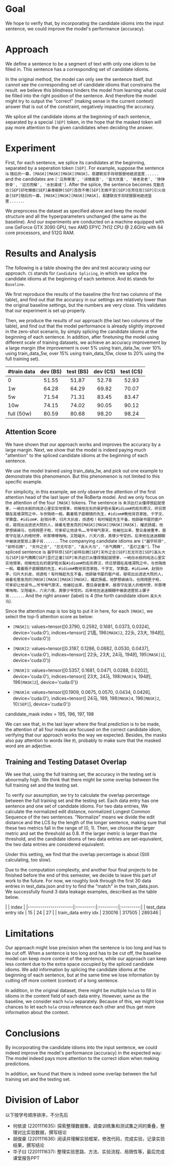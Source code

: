 # Goal

We hope to verify that, by incorporating the candidate idioms into the input sentence, we could improve the model's performance (accuracy).

# Approach

We define a sentence to be a segment of text with only one idiom to be filled in. This sentence has a corresponding set of candidate idioms. 

In the original method, the model can only see the sentence itself, but cannot see the corresponding set of candidate idioms that constrains the result. we believe this blindness hinders the model from learning what could be filled into the right position of the sentence. And therefore the model might try to output the "correct" (making sense in the current context) answer that is out of the constraint, negatively impacting the accuracy. 

We splice all the candidate idoms at the beginning of each sentence, separated by a special ``[SEP]`` token, in the hope that the masked token will pay more attention to the given candidates when deciding the answer.

# Experiment

First, for each sentence, we splice its candidates at the beginning, separated by a seperation token ``[SEP]``. For example, suppose the sentence is ``随后的一幕，[MASK][MASK][MASK][MASK]，易建联双手将球狠狠地砸进篮筐......`` and the candidates are ``['瓜熟蒂落', '诗情画意', '皆大欢喜', '倚老卖老', '铮铮铁骨', '迎刃而解', '水到渠成']``. After the splice, the sentence becomes ``克勤克俭[SEP]好吃懒做[SEP]鼻青眼肿[SEP]孜孜不倦[SEP]无微不至[SEP]任劳任怨[SEP]引火烧身[SEP]随后的一幕，[MASK][MASK][MASK][MASK]，易建联双手将球狠狠地砸进篮筐......``.

We preprocess the dataset as specified above and keep the model structure and all the hyperparameters unchanged (the same as the baseline). And our experiments are conducted on a machine equipped with one GeForce GTX 3090 GPU, two AMD EPYC 7H12 CPU @ 2.6GHz with 64 core processors, and 512G RAM.

# Results and Analysis

The following is a table showing the dev and test accuracy using our approach. ``CS`` stands for `Candidate Splicing`, in which we splice the candidate idioms at the beginning of each sentence. And ``BS`` stands for ``Baseline``.

We first reproduce the results of the baseline (the first two columns of the table), and find out that the accuracy in our settings are relatively lower than the original baseline settings, but the numbers are very close. This validates that our experiment is set up properly.

Then, we produce the results of our approach (the last two columns of the table), and find out that the model performance is already slightly improved in the zero-shot scenario, by simply splicing the candidate idioms at the beginning of each sentence. In addition, after finetuning the model using different scale of training datasets, we achieve an accuracy improvement by a large margin (the improvement is over 5% using train_data_1w, over 10% using train_data_5w, over 15% using train_data_10w, close to 20% using the full training set). 

| #train data | dev (BS) | test (BS) | dev (CS) | test (CS) |
|-------------|:--------:|:---------:|:--------:|:---------:|
| 0           |   51.55  |   51.87   |   52.78  |   52.93   |
| 1w          |   64.28  |   64.29   |   69.82  |   70.07   |
| 5w          |   71.54  |   71.31   |   83.45  |   83.47   | 
| 10w         |   74.15  |   74.02   |   90.05  |   90.12   |
| full (50w)  |   80.59  |   80.68   |   98.20  |   98.24   |

## Attention Score

We have shown that our approach works and improves the accuracy by a large margin. Next, we show that the model is indeed paying much "attention" to the spliced candidate idioms at the beginning of each sentence.

We use the model trained using train_data_1w, and pick out one example to demonstrate this phenomenon. But this phenomenon is not limited to this specific example.

For simplicity, in this example, we only observe the attention of the first attention head of the last layer of the RoBerta model. And we only focus on the attention of the four ``[MASK]`` tokens. The sentence is ``朱洪达打从懂得恨起就恨爹，一碗白水般的纯洁心里实实地恨爹。伺候他左右的是驴脸长髯#idiom#的彪形莽汉，终日禁锢在高墙深院之中，与世隔绝一般。戴着瓶子底眼镜的先生，#idiom#教他背百家姓、千字文、学算盘，#idiom#，赵钱孙李，归片大扒皮，烦透啦！有时候趁先生不备，他舔破书屋的窗户纸，窥视出出进进大院的人，骑着毛管发亮的[MASK][MASK][MASK][MASK]，耀武扬威，他梦想骑骑马，也挎挎匣子枪，可爹却让他读书……爷爷咽气那天，他被拉出来，整日身披重孝，昼夜守在骇人的棺材旁，听那嚎嚎啕啕，又陪磕头，六天六夜，真够少爷受的。后来他在迷迷糊糊中被装进筐掠上骡子背......``. The companying candidate idioms are ``["器宇轩昂", "前呼后拥", "天作之合", "忍无可忍", "高头大马", "杀气腾腾", "歪打正着"]``. The spliced sentence is ``器宇轩昂[SEP]前呼后拥[SEP]天作之合[SEP]忍无可忍[SEP]高头大马[SEP]杀气腾腾[SEP]歪打正着[SEP]朱洪达打从懂得恨起就恨爹，一碗白水般的纯洁心里实实地恨爹。伺候他左右的是驴脸长髯#idiom#的彪形莽汉，终日禁锢在高墙深院之中，与世隔绝一般。戴着瓶子底眼镜的先生，#idiom#教他背百家姓、千字文、学算盘，#idiom#，赵钱孙李，归片大扒皮，烦透啦！有时候趁先生不备，他舔破书屋的窗户纸，窥视出出进进大院的人，骑着毛管发亮的[MASK][MASK][MASK][MASK]，耀武扬威，他梦想骑骑马，也挎挎匣子枪，可爹却让他读书……爷爷咽气那天，他被拉出来，整日身披重孝，昼夜守在骇人的棺材旁，听那嚎嚎啕啕，又陪磕头，六天六夜，真够少爷受的。后来他在迷迷糊糊中被装进筐掠上骡子背......``. And the right answer (label) is 4 (the forth candidate idiom ``高头大马``). 

Since the attention map is too big to put it in here, for each ``[MASK]``, we select the top-5 attention score as below:

- ``[MASK]1``: 
values=tensor([0.3790, 0.2592, 0.1681, 0.0373, 0.0324], device='cuda:0'),
indices=tensor([ 21高, 196``[MASK]2``,  22头,  23大, 194的], device='cuda:0'))
- ``[MASK]2``:
values=tensor([0.3187, 0.1286, 0.0882, 0.0530, 0.0437], device='cuda:0'),
indices=tensor([ 22头,  23大,  24马, 194的, 195``[MASK]1``], device='cuda:0'))

- ``[MASK]3``:
values=tensor([0.5357, 0.1681, 0.0471, 0.0288, 0.0202], device='cuda:0'),
indices=tensor([ 23大,  24马, 198``[MASK]4``, 194的, 196``[MASK]2``], device='cuda:0'))
- ``[MASK]4``:
values=tensor([0.1909, 0.0675, 0.0570, 0.0434, 0.0426], device='cuda:0'),
indices=tensor([ 24马, 199, 198``[MASK]4``, 196``[MASK]2``,  10``[SEP]``], device='cuda:0'))

candidate_mask index = 195, 196, 197, 198

We can see that, in the last layer where the final prediction is to be made, the attention of all four masks are focused on the correct candidate idiom, verifying that our approach works the way we expected. Besides, the masks also pay attention to words like ``的``, probably to make sure that the masked word are an adjective.

## Training and Testing Dataset Overlap

We see that, using the full training set, the accuracy in the testing set is abnormally high. We think that there might be some overlap between the full training set and the testing set.

To verify our assumption, we try to calculate the overlap percentage between the full training set and the testing set. Each data entry has one sentence and one set of candidate idioms. For two data entries, We calculate the normalized edit distance, normalized Longest Common Sequence of the two sentences. "Normalize" means we divide the edit distance and the LCS by the length of the longer sentence, making sure that these two metrics fall in the range of (0, 1). Then, we choose the larger metric and set the threshold as 0.8. If the larger metric is larger than the threshold, and the candidate idioms of two data entries are set-equivalent, the two data entries are considered equivalent.

Under this setting, we find that the overlap percentage is about (Still calculating, too slow). 

Due to the computation complexity, and another four final projects to be finished before the end of this semester, we decide to leave this part of work to the future. For now, we roughly look through the first 30 data entries in test_data.json and try to find the "match" in the train_data.json. We successfully found 3 data leakage examples, described as the table below.

|                      |               index               |
|----------------------|:---------:|:---------:|:---------:|
| test_data entry idx  |    15     |    24     |    27     |
| train_data entry idx |   230016  |  317505   |   289346  |

# Limitations

Our approach might lose precision when the sentence is too long and has to be cut off. When a sentence is too long and has to be cut off, the baseline model can keep more content of the sentence, while our approach can keep less content due to the extra space occupied by the spliced candidate idioms. We add information by splicing the candidate idioms at the beginning of each sentence, but at the same time we lose information by cutting off more content (context) of a long sentence.

In addition, in the original dataset, there might be multiple ``hole``s to fill in idioms in the content field of each data entry. However, same as the baseline, we consider each ``hole`` separately. Because of this, we might lose chances to let each ``hole`` cross reference each other and thus get more information about the context.

# Conclusions

By incorporating the candidate idioms into the input sentence, we could indeed improve the model's performance (accuracy) in the expected way: The model indeed pays more attention to the correct idiom when making predictions.

In addition, we found that there is indeed some overlap between the full training set and the testing set. 


# Division of Labor

以下按学号顺序排序，不分先后
- 何依波 (2201111635): 探索整理数据集，调查训练集和测试集之间的重叠，整理对比实验数据，撰写结论
- 胡俊豪 (2201111636): 阅读并理解实验框架，修改代码，完成实验，记录实验结果，撰写结论
- 华子曰 (2201111637): 整理实验思路、方法、实验流程、局限性等，最后完成课堂报告PPT
